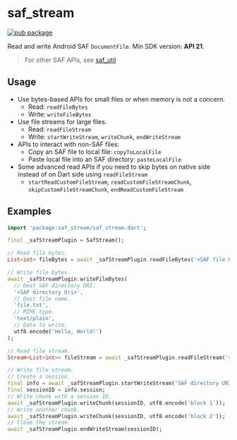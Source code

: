 # saf_stream

[![pub package](https://img.shields.io/pub/v/saf_stream.svg)](https://pub.dev/packages/saf_stream)

Read and write Android SAF `DocumentFile`. Min SDK version: **API 21**.

> For other SAF APIs, see [saf_util](https://github.com/flutter-cavalry/saf_util)

## Usage

- Use bytes-based APIs for small files or when memory is not a concern.
  - Read: `readFileBytes`
  - Write: `writeFileBytes`
- Use file streams for large files.
  - Read: `readFileStream`
  - Write: `startWriteStream`, `writeChunk`, `endWriteStream`
- APIs to interact with non-SAF files:
  - Copy an SAF file to local file: `copyToLocalFile`
  - Paste local file into an SAF directory: `pasteLocalFile`
- Some advanced read APIs if you need to skip bytes on native side instead of on Dart side using `readFileStream`
  - `startReadCustomFileStream`, `readCustomFileStreamChunk`, `skipCustomFileStreamChunk`, `endReadCustomFileStream`

## Examples

```dart
import 'package:saf_stream/saf_stream.dart';

final _safStreamPlugin = SafStream();

// Read file bytes.
List<int> fileBytes = await _safStreamPlugin.readFileBytes('<SAF file URI>');

// Write file bytes.
await _safStreamPlugin.writeFileBytes(
  // Dest SAF directory URI.
  '<SAF directory Uri>',
  // Dest file name.
  'file.txt',
  // MIME type.
  'text/plain',
  // Data to write.
  utf8.encode('Hello, World!')
);

// Read file stream.
Stream<List<int>> fileStream = await _safStreamPlugin.readFileStream('<SAF file URI>');

// Write file stream.
// Create a session.
final info = await _safStreamPlugin.startWriteStream('SAF directory URI ', '<SAF file URI>', 'text/plain');
final sessionID = info.session;
// Write chunk with a session ID.
await _safStreamPlugin.writeChunk(sessionID, utf8.encode('block 1'));
// Write another chunk.
await _safStreamPlugin.writeChunk(sessionID, utf8.encode('block 2'));
// Close the stream.
await _safStreamPlugin.endWriteStream(sessionID);
```
